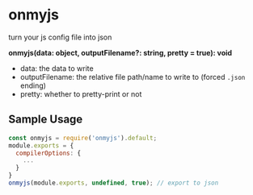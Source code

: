 # onmyjs

turn your js config file into json

**onmyjs(data: object, outputFilename?: string, pretty = true): void**

- data: the data to write
- outputFilename: the relative file path/name to write to (forced `.json` ending)
- pretty: whether to pretty-print or not

## Sample Usage

```javascript
const onmyjs = require('onmyjs').default;
module.exports = {
  compilerOptions: {
    ...
  }
}
onmyjs(module.exports, undefined, true); // export to json
```
